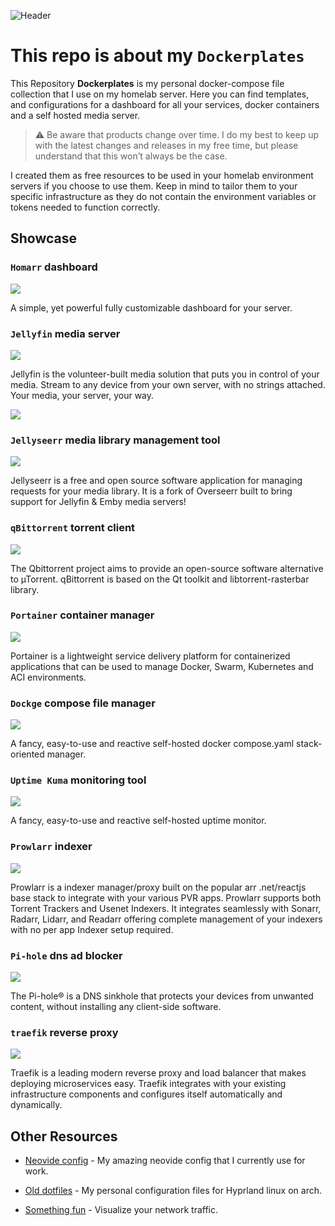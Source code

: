 ![Header](./img/hussar-header-image.png)
# This repo is about my `Dockerplates`

This Repository **Dockerplates** is my personal docker-compose file collection that I use on my homelab server. Here you can find templates, and configurations for a dashboard for all your services, docker containers and a self hosted media server.

> :warning: Be aware that products change over time. I do my best to keep up with the latest changes and releases in my free time, but please understand that this won’t always be the case.

I created them as free resources to be used in your homelab environment servers if you choose to use them. Keep in mind to tailor them to your specific infrastructure as they do not contain the environment variables or tokens needed to function correctly.

## Showcase
### `Homarr` dashboard

<img src="img/homarr.png">

A simple, yet powerful fully customizable dashboard for your server.

### `Jellyfin` media server

<img src="img/jellyfin.png">

Jellyfin is the volunteer-built media solution that puts you in control of your media. Stream to any device from your own server, with no strings attached. Your media, your server, your way.

<img src="img/jellyfin-movies.png">

### `Jellyseerr` media library management tool

<img src="img/jellyseerr.png">

Jellyseerr is a free and open source software application for managing requests for your media library. It is a fork of Overseerr built to bring support for Jellyfin & Emby media servers!

### `qBittorrent` torrent client

<img src="img/qbittorrent.png">

The Qbittorrent project aims to provide an open-source software alternative to µTorrent. qBittorrent is based on the Qt toolkit and libtorrent-rasterbar library.

### `Portainer` container manager

<img src="img/portainer.png">

Portainer is a lightweight service delivery platform for containerized applications that can be used to manage Docker, Swarm, Kubernetes and ACI environments.

### `Dockge` compose file manager

<img src="img/dockge.png">

A fancy, easy-to-use and reactive self-hosted docker compose.yaml stack-oriented manager.

### `Uptime Kuma` monitoring tool

<img src="img/uptime.png">

A fancy, easy-to-use and reactive self-hosted uptime monitor.

### `Prowlarr` indexer

<img src="img/prowlarr.png">

Prowlarr is a indexer manager/proxy built on the popular arr .net/reactjs base stack to integrate with your various PVR apps. Prowlarr supports both Torrent Trackers and Usenet Indexers. It integrates seamlessly with Sonarr, Radarr, Lidarr, and Readarr offering complete management of your indexers with no per app Indexer setup required.

### `Pi-hole` dns ad blocker

<img src="img/pihole.png">

The Pi-hole® is a DNS sinkhole that protects your devices from unwanted content, without installing any client-side software.

### `traefik` reverse proxy

<img src="img/traefik.png">

Traefik is a leading modern reverse proxy and load balancer that makes deploying microservices easy. Traefik integrates with your existing infrastructure components and configures itself automatically and dynamically.

## Other Resources

- [Neovide config](https://github.com/somedayitwillend/neovim-config) - My amazing neovide config that I currently use for work.

- [Old dotfiles](https://github.com/somedayitwillend/hyprland_dotfiles) - My personal configuration files for Hyprland linux on arch.

- [Something fun](https://github.com/somedayitwillend/network-traffic-tracker) - Visualize your network traffic.

